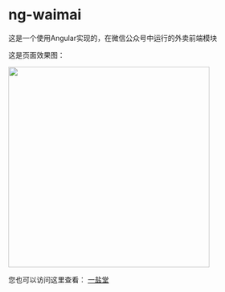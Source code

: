 # ng-waimai
这是一个使用Angular实现的，在微信公众号中运行的外卖前端模块

这是页面效果图：  

<img src="http://7xjao4.com1.z0.glb.clouddn.com/20150904waimai.PNG" width="400px">

您也可以访问这里查看：
[一盐堂](http://www.bluerangers.cn/beehivefe/index.html)
